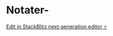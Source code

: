 # Notater-

[Edit in StackBlitz next generation editor ⚡️](https://stackblitz.com/~/github.com/Andeli2/Notater-)